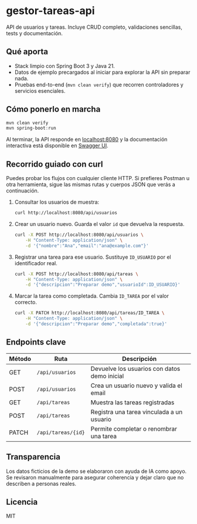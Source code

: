 # gestor-tareas-api

API de usuarios y tareas. Incluye CRUD completo, validaciones sencillas, tests y documentación.

## Qué aporta

- Stack limpio con Spring Boot 3 y Java 21.
- Datos de ejemplo precargados al iniciar para explorar la API sin preparar nada.
- Pruebas end-to-end (`mvn clean verify`) que recorren controladores y servicios esenciales.

## Cómo ponerlo en marcha

```powershell
mvn clean verify
mvn spring-boot:run
```

Al terminar, la API responde en [localhost:8080](http://localhost:8080) y la documentación interactiva está disponible en [Swagger UI](http://localhost:8080/swagger-ui/index.html).

## Recorrido guiado con curl

Puedes probar los flujos con cualquier cliente HTTP. Si prefieres Postman u otra herramienta, sigue las mismas rutas y cuerpos JSON que verás a continuación.

1. Consultar los usuarios de muestra:

     ```bash
     curl http://localhost:8080/api/usuarios
     ```

2. Crear un usuario nuevo. Guarda el valor `id` que devuelva la respuesta.

     ```bash
     curl -X POST http://localhost:8080/api/usuarios \
         -H "Content-Type: application/json" \
         -d '{"nombre":"Ana","email":"ana@example.com"}'
     ```

3. Registrar una tarea para ese usuario. Sustituye `ID_USUARIO` por el identificador real.

     ```bash
     curl -X POST http://localhost:8080/api/tareas \
         -H "Content-Type: application/json" \
         -d '{"descripcion":"Preparar demo","usuarioId":ID_USUARIO}'
     ```

4. Marcar la tarea como completada. Cambia `ID_TAREA` por el valor correcto.

     ```bash
     curl -X PATCH http://localhost:8080/api/tareas/ID_TAREA \
         -H "Content-Type: application/json" \
         -d '{"descripcion":"Preparar demo","completada":true}'
     ```

## Endpoints clave

| Método | Ruta               | Descripción                                  |
|--------|--------------------|----------------------------------------------|
| GET    | `/api/usuarios`    | Devuelve los usuarios con datos demo inicial |
| POST   | `/api/usuarios`    | Crea un usuario nuevo y valida el email      |
| GET    | `/api/tareas`      | Muestra las tareas registradas               |
| POST   | `/api/tareas`      | Registra una tarea vinculada a un usuario    |
| PATCH  | `/api/tareas/{id}` | Permite completar o renombrar una tarea      |

## Transparencia

Los datos ficticios de la demo se elaboraron con ayuda de IA como apoyo. Se revisaron manualmente para asegurar coherencia y dejar claro que no describen a personas reales.

## Licencia

MIT
